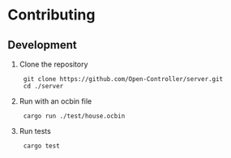 # Contributing

## Development

1. Clone the repository

        git clone https://github.com/Open-Controller/server.git
        cd ./server

2. Run with an ocbin file

        cargo run ./test/house.ocbin

3. Run tests

        cargo test

